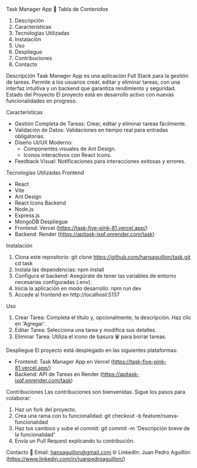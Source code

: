 Task Manager App 📝
Tabla de Contenidos
1. Descripción
2. Características
3. Tecnologías Utilizadas
4. Instalación
5. Uso
6. Despliegue
7. Contribuciones
8. Contacto


    
Descripción
Task Manager App es una aplicación Full Stack para la gestión de tareas. Permite a los usuarios crear, editar y eliminar tareas, con una interfaz intuitiva y un backend que garantiza rendimiento y seguridad.
Estado del Proyecto
El proyecto está en desarrollo activo con nuevas funcionalidades en progreso.



Características
- Gestión Completa de Tareas: Crear, editar y eliminar tareas fácilmente.
- Validación de Datos: Validaciones en tiempo real para entradas obligatorias.
- Diseño UI/UX Moderno:
  - Componentes visuales de Ant Design.
  - Iconos interactivos con React Icons.
- Feedback Visual: Notificaciones para interacciones exitosas y errores.


  
Tecnologías Utilizadas
Frontend
- React
- Vite
- Ant Design
- React Icons
Backend
- Node.js
- Express.js
- MongoDB
Despliegue
- Frontend: Vercel (https://task-five-pink-81.vercel.app/)
- Backend: Render (https://apitask-ixqf.onrender.com/task)


  
Instalación
1. Clona este repositorio:
   git clone https://github.com/hansaguillon/task.git
   cd task
3. Instala las dependencias:
   npm install
4. Configura el backend: Asegúrate de tener las variables de entorno necesarias configuradas (.env).
5. Inicia la aplicación en modo desarrollo:
   npm run dev
6. Accede al frontend en http://localhost:5137


   
Uso
1. Crear Tarea: Completa el título y, opcionalmente, la descripción. Haz clic en 'Agregar'.
2. Editar Tarea: Selecciona una tarea y modifica sus detalles.
3. Eliminar Tarea: Utiliza el icono de basura 🗑️ para borrar tareas.


   
Despliegue
El proyecto está desplegado en las siguientes plataformas:
- Frontend: Task Manager App en Vercel (https://task-five-pink-81.vercel.app/)
- Backend: API de Tareas en Render (https://apitask-ixqf.onrender.com/task)



Contribuciones
Las contribuciones son bienvenidas. Sigue los pasos para colaborar:
1. Haz un fork del proyecto.
2. Crea una rama con tu funcionalidad:
   git checkout -b feature/nueva-funcionalidad
3. Haz tus cambios y sube el commit:
   git commit -m 'Descripción breve de la funcionalidad'
4. Envía un Pull Request explicando tu contribución.


   
Contacto
📧 Email: hansaguillon@gmail.com
🌐 LinkedIn: Juan Pedro Aguillón (https://www.linkedin.com/in/juanpedroaguillon/)
